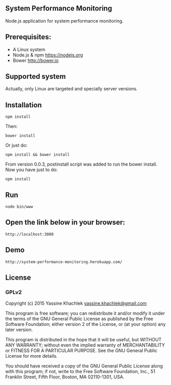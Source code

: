 ## System Performance Monitoring

Node.js application for system performance monitoring.

## Prerequisites:

 * A Linux system
 * Node.js & npm <https://nodejs.org>
 * Bower <http://bower.io>

## Supported system

  Actually, only Linux are targeted and specially server versions.

## Installation

`npm install`

Then:

`bower install`

Or just do:

`npm install && bower install`

From version 0.0.3, postinstall script was added to run the bower install.
Now you have just to do:

`npm install`

## Run

`node bin/www`

## Open the link below in your browser:

`http://localhost:3000`

## Demo

`http://system-performance-monitoring.herokuapp.com/`

## License

### GPLv2

Copyright (c) 2015 Yassine Khachlek <yassine.khachlek@gmail.com>

This program is free software; you can redistribute it and/or
modify it under the terms of the GNU General Public License
as published by the Free Software Foundation; either version 2
of the License, or (at your option) any later version.

This program is distributed in the hope that it will be useful,
but WITHOUT ANY WARRANTY; without even the implied warranty of
MERCHANTABILITY or FITNESS FOR A PARTICULAR PURPOSE.  See the
GNU General Public License for more details.

You should have received a copy of the GNU General Public License
along with this program; if not, write to the Free Software
Foundation, Inc., 51 Franklin Street, Fifth Floor, Boston, MA  02110-1301, USA.
